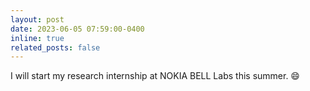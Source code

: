 ```yaml
---
layout: post
date: 2023-06-05 07:59:00-0400
inline: true
related_posts: false
---
```


I will start my research internship at NOKIA BELL Labs this summer. :smile:
